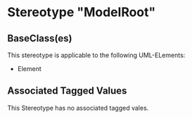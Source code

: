 
[comment]: <> (THIS FILE IS GENERATED AS LONG AS THIS LINE EXISTS)

# Stereotype "ModelRoot"




## BaseClass(es)
This stereotype is applicable to the following UML-ELements:

* Element


## Associated Tagged Values
This Stereotype has no associated tagged vales.
